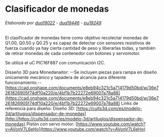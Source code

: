 # Clasificador de monedas
###### Elaborado por [dua19022](https://github.com/dua19022 "dua19022") - [dua19446](https://github.com/dua19446 "dua19446") - [pu19249](https://github.com/pu19249 "pu19249")
El clasificador de monedas tiene como objetivo recolectar monedas de Q1.00, Q0.50 y Q0.25 y es capaz de detectar con sensores resistivos de fuerza cuando ya hay cierta cantidad de peso y liberarlas todas, y también de retirar monedas de cada contenedor con botones y servomotor. 

Se utilizá el uC  PIC16F887 con comunicación I2C.

Disseño 3D para Monedanaitor:
--Se incluyen piezas para rampa en diseño únicamente mecánico y tapadera de alcancía para diferente funcionamiento.--
[https://cad.onshape.com/documents/e8eb94c321c5a714179d50bd/w/36e7261826905f74df10a220/e/4bf1b7b22272e69007a78a88](https://cad.onshape.com/documents/e8eb94c321c5a714179d50bd/w/36e7261826905f74df10a220/e/4bf1b7b22272e69007a78a88)
Links de referencia para diseño:
Diseño 3D: [https://cults3d.com/es/modelo-3d/artilugios/dispensador-de-monedas](http://https://cults3d.com/es/modelo-3d/artilugios/dispensador-de-monedas)
Pistón con servo motor: [https://www.youtube.com/watch?v=AVonV7L6eHo](https://www.youtube.com/watch?v=AVonV7L6eHo)
